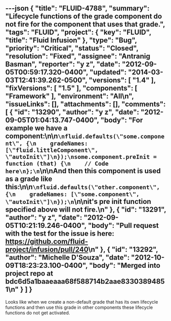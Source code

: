 ---json
{
  "title": "FLUID-4788",
  "summary": "Lifecycle functions of the grade component do not fire for the component that uses that grade.",
  "tags": "FLUID",
  "project": {
    "key": "FLUID",
    "title": "Fluid Infusion"
  },
  "type": "Bug",
  "priority": "Critical",
  "status": "Closed",
  "resolution": "Fixed",
  "assignee": "Antranig Basman",
  "reporter": "y z",
  "date": "2012-09-05T00:59:17.320-0400",
  "updated": "2014-03-03T12:41:39.262-0500",
  "versions": [
    "1.4"
  ],
  "fixVersions": [
    "1.5"
  ],
  "components": [
    "Framework"
  ],
  "environment": "All\n",
  "issueLinks": [],
  "attachments": [],
  "comments": [
    {
      "id": "13290",
      "author": "y z",
      "date": "2012-09-05T01:04:13.747-0400",
      "body": "For example we have a component:\n\n```\nfluid.defaults(\"some.component\", {\n    gradeNames: [\"fluid.littleComponent\", \"autoInit\"]\n});\nsome.component.preInit = function (that) {\n    // Code here\n};\n```\n\nAnd then this component is used as a grade like this:\n\n```\nfluid.defaults(\"other.component\", {\n    gradeNames: [\"some.component\", \"autoInit\"]\n});\n```\n\nit's pre init function specified above will not fire.\n"
    },
    {
      "id": "13291",
      "author": "y z",
      "date": "2012-09-05T10:21:19.246-0400",
      "body": "Pull request with the test for the issue is here: <https://github.com/fluid-project/infusion/pull/240>\n"
    },
    {
      "id": "13292",
      "author": "Michelle D'Souza",
      "date": "2012-10-09T18:23:23.100-0400",
      "body": "Merged into project repo at bdc6d5a1baaeaaa68f588714b2aae83303894851\n"
    }
  ]
}
---
Looks like when we create a non-default grade that has its own lifecycle functions and then use this grade in other components these lifecycle functions do not get activated.

        